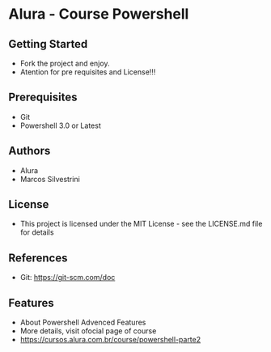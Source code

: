# Alura - Course Powershell

## Getting Started

- Fork the project and enjoy.
- Atention for pre requisites and License!!!

## Prerequisites

- Git
- Powershell 3.0 or Latest

## Authors

- Alura
- Marcos Silvestrini

## License

- This project is licensed under the MIT License - see the LICENSE.md file for details

## References

- Git: <https://git-scm.com/doc>

## Features

- About Powershell Advenced Features
- More details, visit ofocial page of course
- <https://cursos.alura.com.br/course/powershell-parte2>
